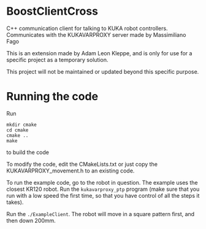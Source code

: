 # BoostClientCross
C++ communication client for talking to KUKA robot controllers. Communicates with the KUKAVARPROXY server made by Massimiliano Fago

This is an extension made by Adam Leon Kleppe, and is only for use for a specific project as a temporary solution.

This project will not be maintained or updated beyond this specific purpose.

# Running the code
Run
```
mkdir cmake
cd cmake
cmake ..
make
```
to build the code

To modify the code, edit the CMakeLists.txt or just copy the KUKAVARPROXY_movement.h to an existing code.

To run the example code, go to the robot in question. The example uses the closest KR120 robot.
Run the `kukavarproxy_ptp` program (make sure that you run with a low speed the first time, so that you have control of all the steps it takes).

Run the `./ExampleClient`. The robot will move in a square pattern first, and then down 200mm.

